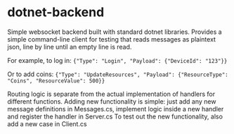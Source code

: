 # dotnet-backend
Simple websocket backend built with standard dotnet libraries.
Provides a simple command-line client for testing that reads messages as plaintext json, line by line until an empty line is read.

For example, to log in:
`{"Type": "Login", "Payload": {"DeviceId": "123"}}`

Or to add coins:
`{"Type": "UpdateResources", "Payload": {"ResourceType": "Coins", "ResourceValue": 500}}`

Routing logic is separate from the actual implementation of handlers for different functions.
Adding new functionality is simple: just add any new message definitions in Messages.cs, implement logic inside a new handler and register the handler in Server.cs
To test out the new functionality, also add a new case in Client.cs

